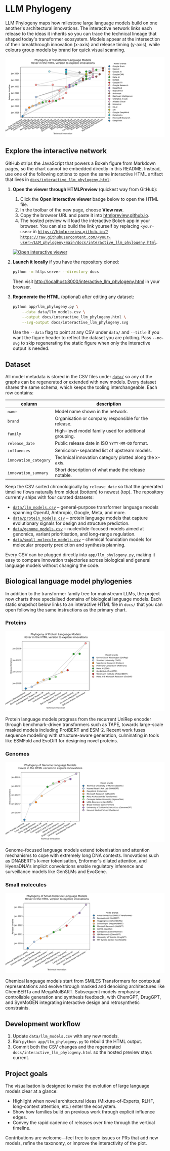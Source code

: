 # LLM Phylogeny

LLM Phylogeny maps how milestone large language models build on one another's
architectural innovations. The interactive network links each release to the
ideas it inherits so you can trace the technical lineage that shaped today's
transformer ecosystem. Models appear at the intersection of their
breakthrough innovation (x-axis) and release timing (y-axis), while colours
group models by brand for quick visual scanning.

![Static snapshot of the LLM phylogeny network](docs/interactive_llm_phylogeny.svg)

## Explore the interactive network

GitHub strips the JavaScript that powers a Bokeh figure from Markdown pages, so
the chart cannot be embedded directly in this README. Instead, use one of the
following options to open the same interactive HTML artifact that lives in
[`docs/interactive_llm_phylogeny.html`](docs/interactive_llm_phylogeny.html):

1. **Open the viewer through HTMLPreview** (quickest way from GitHub):
   1. Click the **Open interactive viewer** badge below to open the HTML file.
   2. In the toolbar of the new page, choose **View raw**.
   3. Copy the browser URL and paste it into [htmlpreview.github.io](https://htmlpreview.github.io/).
   4. The hosted preview will load the interactive Bokeh app in your browser.
      You can also build the link yourself by replacing `<your-user>` in
      [`https://htmlpreview.github.io/?https://raw.githubusercontent.com/<your-user>/LLM_phylogeny/main/docs/interactive_llm_phylogeny.html`](https://htmlpreview.github.io/?https://raw.githubusercontent.com/<your-user>/LLM_phylogeny/main/docs/interactive_llm_phylogeny.html).

   [![Open interactive viewer](https://img.shields.io/badge/Interactive%20network-Open%20HTML-blue)](docs/interactive_llm_phylogeny.html)

2. **Launch it locally** if you have the repository cloned:
   ```bash
   python -m http.server --directory docs
   ```
   Then visit [http://localhost:8000/interactive_llm_phylogeny.html](http://localhost:8000/interactive_llm_phylogeny.html) in your browser.

3. **Regenerate the HTML** (optional) after editing any dataset:
   ```bash
   python app/llm_phylogeny.py \
       --data data/llm_models.csv \
       --output docs/interactive_llm_phylogeny.html \
       --svg-output docs/interactive_llm_phylogeny.svg
   ```
   Use the `--data` flag to point at any CSV under `data/` and `--title` if you
   want the figure header to reflect the dataset you are plotting. Pass
   `--no-svg` to skip regenerating the static figure when only the interactive
   output is needed.

## Dataset

All model metadata is stored in the CSV files under [`data/`](data) so any of
the graphs can be regenerated or extended with new models. Every dataset shares
the same schema, which keeps the tooling interchangeable. Each row contains:

| column | description |
| --- | --- |
| `name` | Model name shown in the network. |
| `brand` | Organisation or company responsible for the release. |
| `family` | High-level model family used for additional grouping. |
| `release_date` | Public release date in ISO `YYYY-MM-DD` format. |
| `influences` | Semicolon-separated list of upstream models. |
| `innovation_category` | Technical innovation category plotted along the x-axis. |
| `innovation_summary` | Short description of what made the release notable. |

Keep the CSV sorted chronologically by `release_date` so that the generated
timeline flows naturally from oldest (bottom) to newest (top). The repository
currently ships with four curated datasets:

- [`data/llm_models.csv`](data/llm_models.csv) – general-purpose transformer
  language models spanning OpenAI, Anthropic, Google, Meta, and more.
- [`data/protein_models.csv`](data/protein_models.csv) – protein language
  models that capture evolutionary signals for design and structure prediction.
- [`data/genome_models.csv`](data/genome_models.csv) – nucleotide-focused
  models aimed at genomics, variant prioritisation, and long-range regulation.
- [`data/small_molecule_models.csv`](data/small_molecule_models.csv) – chemical
  foundation models for molecular property prediction and synthesis planning.

Every CSV can be plugged directly into `app/llm_phylogeny.py`, making it easy
to compare innovation trajectories across biological and general language
models without changing the code.

## Biological language model phylogenies

In addition to the transformer family tree for mainstream LLMs, the project now
charts three specialised domains of biological language models. Each static
snapshot below links to an interactive HTML file in `docs/` that you can open
following the same instructions as the primary chart.

### Proteins

![Static snapshot of the protein LM phylogeny](docs/protein_llm_phylogeny.svg)

Protein language models progress from the recurrent UniRep encoder through
benchmark-driven transformers such as TAPE, towards large-scale masked models
including ProtBERT and ESM-2. Recent work fuses sequence modelling with
structure-aware generation, culminating in tools like ESMFold and EvoDiff for
designing novel proteins.

### Genomes

![Static snapshot of the genome LM phylogeny](docs/genome_llm_phylogeny.svg)

Genome-focused language models extend tokenisation and attention mechanisms to
cope with extremely long DNA contexts. Innovations such as DNABERT's k-mer
tokenisation, Enformer's dilated attention, and HyenaDNA's implicit convolutions
enable regulatory inference and surveillance models like GenSLMs and EvoGene.

### Small molecules

![Static snapshot of the small-molecule LM phylogeny](docs/small_molecule_llm_phylogeny.svg)

Chemical language models start from SMILES Transformers for contextual
representations and evolve through masked and denoising architectures like
ChemBERTa and MegaMolBART. Subsequent models emphasise controllable generation
and synthesis feedback, with ChemGPT, DrugGPT, and SynMoGEN integrating
interactive design and retrosynthetic constraints.

## Development workflow

1. Update `data/llm_models.csv` with any new models.
2. Run `python app/llm_phylogeny.py` to rebuild the HTML output.
3. Commit both the CSV changes and the regenerated
   `docs/interactive_llm_phylogeny.html` so the hosted preview stays current.

## Project goals

The visualisation is designed to make the evolution of large language models
clear at a glance:

- Highlight when novel architectural ideas (Mixture-of-Experts, RLHF, long-context
  attention, etc.) enter the ecosystem.
- Show how families build on previous work through explicit influence edges.
- Convey the rapid cadence of releases over time through the vertical timeline.

Contributions are welcome—feel free to open issues or PRs that add new models,
refine the taxonomy, or improve the interactivity of the plot.
